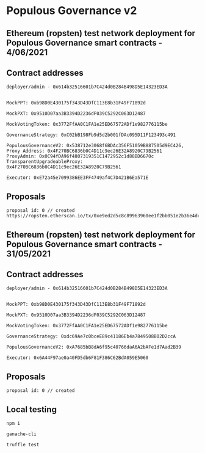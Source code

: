 # Populous Governance v2

## Ethereum (ropsten) test network deployment for Populous Governance smart contracts - 4/06/2021


## Contract addresses
```
deployer/admin - 0x614b32516601b7C424d0B284B498D5E14323ED3A


MockPPT: 0xb98D0E430175f343D43DfC113E8b31F49F71892d

MockPXT: 0x9510D07aa3B3394D2236dF039C5292C063D12487

MockVotingToken: 0x3772FfAA0C1FA1e25ED67572ADf1e982776115be

GovernanceStrategy: 0xC02bB198Fb9d5d2b001fDAc095D11F123493c491

PopulousGovernanceV2: 0x538712e3068f6BDAc356F51059B887505d9EC426, Proxy Address: 0x4F270BC6836b0C4D11c9ec26E32A8920C79B2561
ProxyAdmin: 0x0C94fDA96f4807319351C1472952c1d88BD6670c
TransparentUpgradeableProxy: 0x4F270BC6836b0C4D11c9ec26E32A8920C79B2561

Executor: 0xE72a45e7099386EE3FF4749af4C7D421B6Ea571E

```


## Proposals
```
proposal id: 0 // created
https://ropsten.etherscan.io/tx/0xe9ed2d5c8c89963960ee1f2bb051e2b36e4dc652cbebf0ae128f334cb79885bc
```



## Ethereum (ropsten) test network deployment for Populous Governance smart contracts - 31/05/2021


## Contract addresses
```
deployer/admin - 0x614b32516601b7C424d0B284B498D5E14323ED3A


MockPPT: 0xb98D0E430175f343D43DfC113E8b31F49F71892d

MockPXT: 0x9510D07aa3B3394D2236dF039C5292C063D12487

MockVotingToken: 0x3772FfAA0C1FA1e25ED67572ADf1e982776115be

GovernanceStrategy: 0xdc69Ae7c0bceE89c41186Eb4a7849508B02D2ccA

PopulousGovernanceV2: 0xA7685bB8dA6f95c40766daA6A2bAFe1d7Aad2B39

Executor: 0x6A44F97ae0a40FD5db6F81F386C62BdA059E5060

```


## Proposals
```
proposal id: 0 // created
```




## Local testing

```
npm i 
```

```
ganache-cli
```

```
truffle test
```